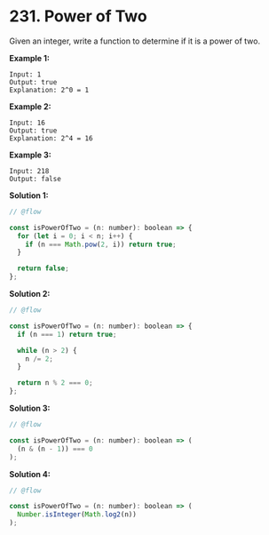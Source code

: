 # 231. Power of Two

Given an integer, write a function to determine if it is a power of two.

**Example 1:**

```
Input: 1
Output: true
Explanation: 2^0 = 1
```

**Example 2:**

```
Input: 16
Output: true
Explanation: 2^4 = 16
```

**Example 3:**

```
Input: 218
Output: false
```

**Solution 1:**

```js
// @flow

const isPowerOfTwo = (n: number): boolean => {
  for (let i = 0; i < n; i++) {
    if (n === Math.pow(2, i)) return true;
  }

  return false;
};
```

**Solution 2:**

```js
// @flow

const isPowerOfTwo = (n: number): boolean => {
  if (n === 1) return true;

  while (n > 2) {
    n /= 2;
  }

  return n % 2 === 0;
};
```

**Solution 3:**

```js
// @flow

const isPowerOfTwo = (n: number): boolean => (
  (n & (n - 1)) === 0
);
```

**Solution 4:**

```js
// @flow

const isPowerOfTwo = (n: number): boolean => (
  Number.isInteger(Math.log2(n))
);
```
